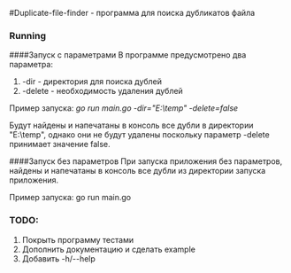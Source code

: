 #Duplicate-file-finder - программа для поиска дубликатов файла

### Running

####Запуск с параметрами 
В программе предусмотрено два параметра:
1. -dir - директория для поиска дублей
2. -delete - необходимость удаления дублей

Пример запуска: _go run main.go -dir="E:\temp" -delete=false_

Будут найдены и напечатаны в консоль все дубли в директории "E:\temp", 
однако они не будут удалены поскольку параметр -delete принимает значение false.

####Запуск без параметров
При запуска приложения без параметров, найдены и напечатаны в консоль все дубли из директории запуска приложения.

Пример запуска: go run main.go

### TODO:

1. Покрыть программу тестами
2. Дополнить документацию и сделать example
3. Добавить -h/--help
